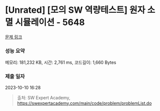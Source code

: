 # [Unrated] [모의 SW 역량테스트] 원자 소멸 시뮬레이션 - 5648 

[문제 링크](https://swexpertacademy.com/main/code/problem/problemDetail.do?contestProbId=AWXRFInKex8DFAUo) 

### 성능 요약

메모리: 181,232 KB, 시간: 2,761 ms, 코드길이: 1,660 Bytes

### 제출 일자

2023-10-10 16:28



> 출처: SW Expert Academy, https://swexpertacademy.com/main/code/problem/problemList.do